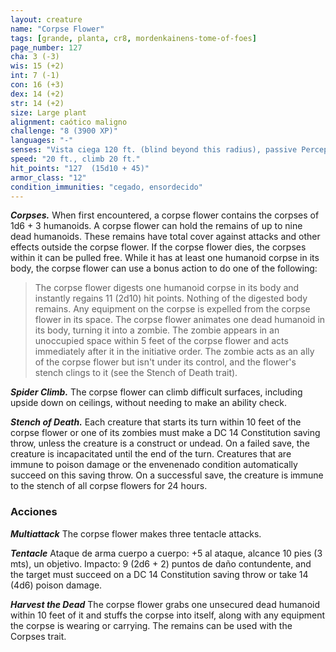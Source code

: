 ```yaml
---
layout: creature
name: "Corpse Flower"
tags: [grande, planta, cr8, mordenkainens-tome-of-foes]
page_number: 127
cha: 3 (-3)
wis: 15 (+2)
int: 7 (-1)
con: 16 (+3)
dex: 14 (+2)
str: 14 (+2)
size: Large plant
alignment: caótico maligno
challenge: "8 (3900 XP)"
languages: "-"
senses: "Vista ciega 120 ft. (blind beyond this radius), passive Perception 12"
speed: "20 ft., climb 20 ft."
hit_points: "127  (15d10 + 45)"
armor_class: "12"
condition_immunities: "cegado, ensordecido"
---
```


***Corpses.*** When first encountered, a corpse flower contains the corpses of 1d6 + 3 humanoids. A corpse flower can hold the remains of up to nine dead humanoids. These remains have total cover against attacks and other effects outside the corpse flower. If the corpse flower dies, the corpses within it can be pulled free.
While it has at least one humanoid corpse in its body, the corpse flower can use a bonus action to do one of the following:
> The corpse flower digests one humanoid corpse in its body and instantly regains 11 (2d10) hit points. Nothing of the digested body remains. Any equipment on the corpse is expelled from the corpse flower in its space.
> The corpse flower animates one dead humanoid in its body, turning it into a zombie. The zombie appears in an unoccupied space within 5 feet of the corpse flower and acts immediately after it in the initiative order. The zombie acts as an ally of the corpse flower but isn't under its control, and the flower's stench clings to it (see the Stench of Death trait).

***Spider Climb.*** The corpse flower can climb difficult surfaces, including upside down on ceilings, without needing to make an ability check.

***Stench of Death.*** Each creature that starts its turn within 10 feet of the corpse flower or one of its zombies must make a DC 14 Constitution saving throw, unless the creature is a construct or undead. On a failed save, the creature is incapacitated until the end of the turn. Creatures that are immune to poison damage or the envenenado condition automatically succeed on this saving throw. On a successful save, the creature is immune to the stench of all corpse flowers for 24 hours.

### Acciones

***Multiattack*** The corpse flower makes three tentacle attacks.

***Tentacle*** Ataque de arma cuerpo a cuerpo: +5 al ataque, alcance 10 pies (3 mts), un objetivo. Impacto: 9 (2d6 + 2) puntos de daño contundente, and the target must succeed on a DC 14 Constitution saving throw or take 14 (4d6) poison damage.

***Harvest the Dead*** The corpse flower grabs one unsecured dead humanoid within 10 feet of it and stuffs the corpse into itself, along with any equipment the corpse is wearing or carrying. The remains can be used with the Corpses trait.